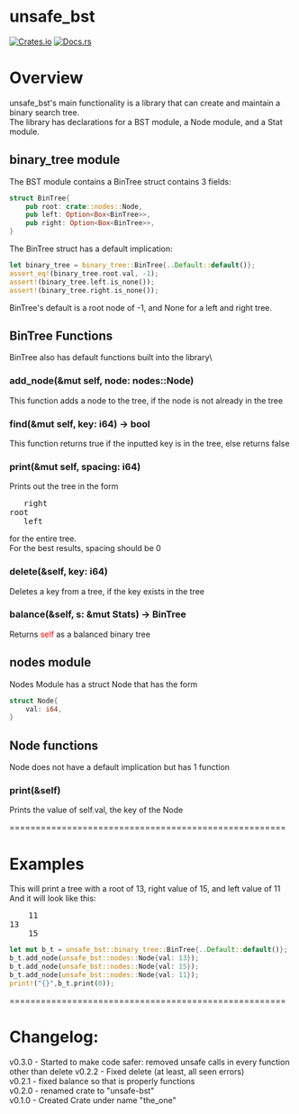# unsafe_bst

[![Crates.io](https://img.shields.io/crates/v/unsafe_bst)](https://crates.io/crates/unsafe_bst)
[![Docs.rs](https://docs.rs/unsafe_bst/badge.svg)](https://docs.rs/unsafe_bst/0.2.2/unsafe_bst/)

# Overview
unsafe_bst's main functionality is a library that can create and maintain a binary search tree. \
The library has declarations for a BST module, a Node module, and a Stat module.
## binary_tree module
The BST module contains a BinTree struct contains 3 fields:
```rust
struct BinTree{
    pub root: crate::nodes::Node,
    pub left: Option<Box<BinTree>>, 
    pub right: Option<Box<BinTree>>,
}
```
The BinTree struct has a default implication:
```rust
let binary_tree = binary_tree::BinTree{..Default::default()};
assert_eq!(binary_tree.root.val, -1);
assert!(binary_tree.left.is_none());
assert!(binary_tree.right.is_none());
```
BinTree's default is a root node of -1, and None for a left and right tree.
## BinTree Functions
BinTree also has default functions built into the library\
 
### add_node(&mut self, node: nodes::Node) 
This function adds a node to the tree, if the node is not already in the tree
### find(&mut self, key: i64) -> bool
This function returns true if the inputted key is in the tree, else returns false
### print(&mut self, spacing: i64)
Prints out the tree in the form
<pre>
   right
root
   left
</pre>
for the entire tree. \
For the best results, spacing should be 0
### delete(&self, key: i64)
Deletes a key from a tree, if the key exists in the tree
### balance(&self, s: &mut Stats) -> BinTree
Returns <span style="color:red">self</span> as a balanced binary tree

## nodes module
Nodes Module has a struct Node that has the form
```rust
struct Node{
    val: i64,
}
```
## Node functions
Node does not have a default implication but has 1 function
### print(&self)
Prints the value of self.val, the key of the Node

=====================================================

# Examples

This will print a tree with a root of 13, right value of 15, and left value of 11 \
And it will look like this:
<pre>
    11
13
    15
</pre>
```rust
let mut b_t = unsafe_bst::binary_tree::BinTree{..Default::default()};
b_t.add_node(unsafe_bst::nodes::Node{val: 13});
b_t.add_node(unsafe_bst::nodes::Node{val: 15});
b_t.add_node(unsafe_bst::nodes::Node{val: 11});
print!("{}",b_t.print(0));
```

=====================================================


# Changelog:
v0.3.0 - Started to make code safer: removed unsafe calls in every function other than delete
v0.2.2 - Fixed delete (at least, all seen errors)\
v0.2.1 - fixed balance so that is properly functions\
v0.2.0 - renamed crate to "unsafe-bst"\
v0.1.0 - Created Crate under name "the_one"
